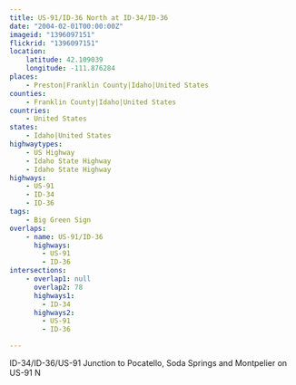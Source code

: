 ```yaml
---
title: US-91/ID-36 North at ID-34/ID-36
date: "2004-02-01T00:00:00Z"
imageid: "1396097151"
flickrid: "1396097151"
location:
    latitude: 42.109039
    longitude: -111.876284
places:
    - Preston|Franklin County|Idaho|United States
counties:
    - Franklin County|Idaho|United States
countries:
    - United States
states:
    - Idaho|United States
highwaytypes:
    - US Highway
    - Idaho State Highway
    - Idaho State Highway
highways:
    - US-91
    - ID-34
    - ID-36
tags:
    - Big Green Sign
overlaps:
    - name: US-91/ID-36
      highways:
        - US-91
        - ID-36
intersections:
    - overlap1: null
      overlap2: 78
      highways1:
        - ID-34
      highways2:
        - US-91
        - ID-36

---
```

ID-34/ID-36/US-91 Junction to Pocatello, Soda Springs and Montpelier on US-91 N